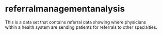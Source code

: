 # referralmanagementanalysis
This is a data set that contains referral data showing where physicians within a health system are sending patients for referrals to other specialties.

